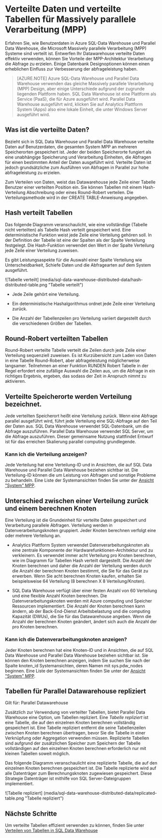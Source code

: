 <properties
   pageTitle="Verteilt Daten und Tabellenoptionen für die Massively parallele Verarbeitung (MPP) Systeme SQL Data Warehouse und Parallel Data Warehouse | Microsoft Azure"
   description="Erfahren Sie, wie Daten für Massively parallele Verarbeitung (MPP) und die Optionen zum Verteilen von Tabellen in Azure SQL-Data Warehouse und Parallel Data Warehouse veröffentlicht wurde."
   services="sql-data-warehouse"
   documentationCenter="NA"
   authors="barbkess"
   manager="barbkess"
   editor=""/>

<tags
   ms.service="sql-data-warehouse"
   ms.devlang="NA"
   ms.topic="article"
   ms.tgt_pltfrm="NA"
   ms.workload="data-services"
   ms.date="10/10/2016"
   ms.author="barbkess"/>


# <a name="distributed-data-and-distributed-tables-for-massively-parallel-processing-mpp"></a>Verteilte Daten und verteilte Tabellen für Massively parallele Verarbeitung (MPP)

Erfahren Sie, wie Benutzerdaten in Azure SQL-Data Warehouse und Parallel Data Warehouse, die Microsoft Massively parallele Verarbeitung (MPP) Systeme sind verteilt ist. Entwerfen Ihr Datawarehouse verteilte Daten effektiv verwenden, können Sie Vorteile der MPP-Architektur Verarbeitung die Abfrage zu erzielen. Einige Datenbank Designoptionen können einen erheblichen Einfluss zur Verbesserung der abfrageleistung haben.  

>[AZURE.NOTE] Azure SQL-Data Warehouse und Parallel Data Warehouse verwenden das gleiche Massively parallele Verarbeitung (MPP) Design, aber einige Unterschiede aufgrund der zugrunde liegenden Plattform haben. SQL Data Warehouse ist eine Plattform als Service (PaaS), die für Azure ausgeführt wird. Parallel Data Warehouse ausgeführt wird, klicken Sie auf Analytics Plattform System (Apps) also eine lokale Einheit, die unter Windows Server ausgeführt wird.

## <a name="what-is-distributed-data"></a>Was ist die verteilte Daten?

Bezieht sich in SQL Data Warehouse und Parallel Data Warehouse verteilte Daten auf Benutzerdaten, die gesamten System MPP an mehreren Speicherorten gespeichert ist. Jeder der beiden Speicherorte fungiert als eine unabhängige Speicherung und Verarbeitung Einheiten, die Abfragen für einen bestimmten Anteil der Daten ausgeführt wird. Verteilte Daten ist jedoch grundsätzliche zum Ausführen von Abfragen in Parallel zur hohe abfrageleistung zu erzielen.

Zum Verteilen von Daten, weist das Datawarehouse jede Zeile einer Tabelle Benutzer einer verteilten Position ein.  Sie können Tabellen mit einem Hash-Verteilung Abschreibung oder eines Round-Robert verteilen. Die Verteilungsmethode wird in der CREATE TABLE-Anweisung angegeben. 

## <a name="hash-distributed-tables"></a>Hash verteilt Tabellen
  
Das folgende Diagramm veranschaulicht, wie eine vollständige (Tabelle nicht verteilten) als Tabelle Hash verteilt gespeichert wird. Eine deterministische Funktion weist jede Zeile eine Verteilung gehören soll. In der Definition der Tabelle ist eine der Spalten als der Spalte Verteilung festgelegt. Die Hash-Funktion verwendet den Wert in der Spalte Verteilung jede Zeile einer Verteilung zuweisen.

Es gibt Leistungsaspekte für die Auswahl einer Spalte Verteilung wie Unterscheidbarkeit, Schiefe Daten und die Abfragearten auf dem System ausgeführt.
  
![Tabelle verteilt] (media/sql-data-warehouse-distributed-data/hash-distributed-table.png "Tabelle verteilt")  
  
-   Jede Zeile gehört eine Verteilung.  
  
-   Ein deterministische Hashalgorithmus ordnet jede Zeile einer Verteilung zurück.  
  
-   Die Anzahl der Tabellenzeilen pro Verteilung variiert dargestellt durch die verschiedenen Größen der Tabellen.

## <a name="round-robin-distributed-tables"></a>Round-Robert verteilten Tabellen

Round-Robert verteilte Tabelle verteilt die Zeilen durch jede Zeile einer Verteilung sequenziell zuweisen. Es ist Kurzübersicht zum Laden von Daten in eine Tabelle Round-Robert, aber abfrageleistung möglicherweise langsamer.  Teilnehmen an einer Funktion RUNDEN Robert Tabelle in der Regel erfordert eine zufällige Auswahl die Zeilen aus, um die Abfrage in ein richtiges Ergebnis, ergeben, das sodass der Zeit in Anspruch nimmt zu aktivieren.

## <a name="distributed-storage-locations-are-called-distributions"></a>Verteilte Speicherorte werden Verteilung bezeichnet.

Jede verteilten Speicherort heißt eine Verteilung zurück. Wenn eine Abfrage parallel ausgeführt wird, führt jede Verteilung eine SQL-Abfrage auf den Teil der Daten aus. SQL Data Warehouse verwendet SQL-Datenbank, um die Abfrage auszuführen. Parallel Data Warehouse verwendet SQL Server, um die Abfrage auszuführen. Dieser gemeinsame Nutzung stattfindet Entwurf ist für das erreichen Skalierung parallel computing grundlegende.

### <a name="can-i-view-the-distributions"></a>Kann ich die Verteilung anzeigen?

Jede Verteilung hat eine Verteilung-ID und in Ansichten, die auf SQL Data Warehouse und Parallel Data Warehouse beziehen sichtbar ist. Die Verteilung-ID können die um Leistung von Abfragen und sonstige Probleme zu behandeln. Eine Liste der Systemansichten finden Sie unter der [Ansicht "System" MPP](sql-data-warehouse-reference-tsql-statements.md).

## <a name="difference-between-a-distribution-and-a-compute-node"></a>Unterschied zwischen einer Verteilung zurück und einem berechnen Knoten

Eine Verteilung ist die Grundeinheit für verteilte Daten gespeichert und Verarbeitung parallele Abfragen. Verteilung werden in Datenverarbeitungsknoten gruppiert. Jeder Knoten berechnen verfolgt eine oder mehrere Verteilung an.  

-   Analytics Plattform System verwendet Datenverarbeitungsknoten als eine zentrale Komponente der Hardwarefunktionen-Architektur und zu verkleinern. Es verwendet immer acht Verteilung pro Knoten berechnen, wie im Diagramm für Tabellen Hash verteilt dargestellt. Die Anzahl der Knoten berechnen und daher die Anzahl der Verteilung werden durch die Anzahl der berechnen Knoten bestimmt, die Sie für das Gerät zu erwerben. Wenn Sie acht berechnen Knoten kaufen, erhalten Sie beispielsweise 64 Verteilung (8 berechnen X 8 Verteilung/Knoten). 

-   SQL Data Warehouse verfügt über einer festen Anzahl von 60 Verteilung und eine flexible Anzahl Knoten berechnen. Die Datenverarbeitungsknoten werden mit Azure computing und Speicher Ressourcen implementiert. Die Anzahl der Knoten berechnen kann ändern, ab der Back-End-Dienst Arbeitsbelastung und die computing Kapazität (DWUs), die Sie für das Datawarehouse angeben. Wenn die Anzahl der berechnen Knoten geändert, ändert sich auch die Anzahl der pro Knoten berechnen. 

### <a name="can-i-view-the-compute-nodes"></a>Kann ich die Datenverarbeitungsknoten anzeigen?

Jeder Knoten berechnen hat eine Knoten-ID und in Ansichten, die auf SQL Data Warehouse und Parallel Data Warehouse beziehen sichtbar ist.  Sie können den Knoten berechnen anzeigen, indem Sie suchen Sie nach der Spalte knoten_id Systemansichten, deren Namen mit sys.pdw_nodes beginnen. Eine Liste der Systemansichten finden Sie unter der [Ansicht "System" MPP](sql-data-warehouse-reference-tsql-statements.md).

## <a name="Replicated"></a>Tabellen für Parallel Datawarehouse repliziert 
  
Gilt für: Parallel Datawarehouse

Zusätzlich zur Verwendung von verteilter Tabellen, bietet Parallel Data Warehouse eine Option, um Tabellen repliziert. Eine *Tabelle repliziert* ist eine Tabelle, die auf den einzelnen Knoten berechnen vollständig gespeichert ist. Eine Tabelle repliziert entfernt die seine Tabellenzeilen zwischen Knoten berechnen übertragen, bevor Sie die Tabelle in einer Verknüpfung oder Aggregation verwenden müssen. Replizierte Tabellen sind aufgrund der zusätzlichen Speicher zum Speichern der Tabelle vollständigen auf den einzelnen Knoten berechnen erforderlich nur mit kleinen Tabellen soweit möglich.  
  
Das folgende Diagramm veranschaulicht eine replizierte Tabelle, die auf den einzelnen Knoten berechnen gespeichert ist. Die Tabelle replizierte wird auf alle Datenträger zum Berechnungsknoten zugewiesen gespeichert. Diese Strategie Datenträger ist mithilfe von SQL Server-Dateigruppen implementiert.  
  
![Tabelle repliziert] (media/sql-data-warehouse-distributed-data/replicated-table.png "Tabelle repliziert") 
  
## <a name="next-steps"></a>Nächste Schritte
  
Um verteilte Tabellen effizient verwenden zu können, finden Sie unter [Verteilen von Tabellen in SQL Data Warehouse](sql-data-warehouse-tables-distribute.md)  
  



  
